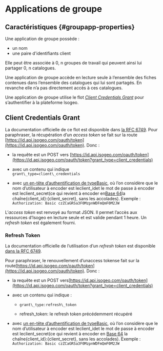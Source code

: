 # Applications de groupe

## Caractéristiques {#groupapp-properties}

Une application de groupe possède :

* un nom
* une paire d'identifiants client

Elle peut être associée à 0, n groupes de travail qui peuvent ainsi lui partager 0, n catalogues.

Une application de groupe accède en lecture seule à l’ensemble des fiches contenues dans l’ensemble des catalogues qui lui sont partagés. En revanche elle n’a pas directement accès à ces catalogues.

Une application de groupe utilise le flot [_Client Credentials Grant_](#client-credentials-grant) pour s’authentifier à la plateforme Isogeo.

## Client Credentials Grant

La documentation officielle de ce flot est disponible dans [la RFC 6749](https://tools.ietf.org/html/rfc6749#section-4.4). Pour paraphraser, la récupération d’un _access token_ se fait sur la route [https://id.api.isogeo.com/oauth/token](https://id.api.isogeo.com/oauth/token). Donc :

* la requête est un POST vers [https://id.api.isogeo.com/oauth/token](https://id.api.isogeo.com/oauth/token?grant_type=client_credentials)

* avec un contenu qui indique  
  `grant\_type=client\_credentials`

* avec [un en-tête d’authentification de typeBasic](http://tools.ietf.org/html/rfc2617#section-2), où l’on considère que le nom d’utilisateur à encoder est leclient\_idet le mot de passe à encoder est leclient\_secret\(ce qui revient à encoder en[Base 64](https://en.wikipedia.org/wiki/Base64)la chaîne{client\_id}:{client\_secret}, sans les accolades\). Exemple :  
  `Authorization: Basic czZCaGRSa3F0MzpnWDFmQmF0M2JW`

L’_access token_ est renvoyé au format JSON. Il permet l’accès aux ressources d’Isogeo en lecture seule et est valide pendant 1 heure. Un _refresh token_ est également fourni.

### Refresh Token

La documentation officielle de l’utilisation d’un _refresh token_ est disponible [dans la RFC 6749](http://tools.ietf.org/html/rfc6749#section-6).

Pour paraphraser, le renouvellement d’unaccess tokense fait sur la route[https://id.api.isogeo.com/oauth/token](https://id.api.isogeo.com/oauth/token). Donc :

* la requête est un POST vers[https://id.api.isogeo.com/oauth/token](https://id.api.isogeo.com/oauth/token?grant_type=client_credentials)

* avec un contenu qui indique :

  * `grant\_type:refresh\_token`

  * refresh\_token: le refresh token précédemment récupéré

* avec [un en-tête d’authentification de typeBasic](http://tools.ietf.org/html/rfc2617#section-2), où l’on considère que le nom d’utilisateur à encoder est leclient\_idet le mot de passe à encoder est leclient\_secret\(ce qui revient à encoder en [Base 64](https://en.wikipedia.org/wiki/Base64) la chaîne{client\_id}:{client\_secret}, sans les accolades\). Exemple : `Authorization: Basic czZCaGRSa3F0MzpnWDFmQmF0M2JW`



